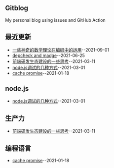 ## Gitblog
My personal blog using issues and GitHub Action
## 最近更新
- [一些神奇的数学理论在编码中的运用](https://github.com/simplefeel/blog/issues/5)--2021-09-01
- [depcheck and madge](https://github.com/simplefeel/blog/issues/4)--2021-06-25
- [前端研发生态建设的一些思考](https://github.com/simplefeel/blog/issues/3)--2021-03-11
- [node.js调试的几种方式](https://github.com/simplefeel/blog/issues/2)--2021-03-01
- [cache promise](https://github.com/simplefeel/blog/issues/1)--2021-01-18
## node.js
- [node.js调试的几种方式](https://github.com/simplefeel/blog/issues/2)--2021-03-01
## 生产力
- [前端研发生态建设的一些思考](https://github.com/simplefeel/blog/issues/3)--2021-03-11
## 编程语言
- [cache promise](https://github.com/simplefeel/blog/issues/1)--2021-01-18
